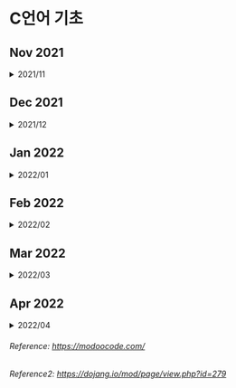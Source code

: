 # C언어 기초

## Nov 2021

<details>
<summary>2021/11</summary>
<div markdown="1">

<details>
<summary>11/01</summary>
<div markdown="1">

### 21-11-01 
1. C언어의 정의
2. 기수법 / 2진수 ↔ 10진수 ↔ 16진수 변환 / bit, byte, word, double word (메모리 단위)
3. 변수 - 정수형, 실수형 / 메모리 주소 / 변수 이름 주의사항
4. 연산자 - 산술, 대입, 비트, 쉬프트 / 연산 우선 순위 / 2의 보수 / 정수 오버플로우
5. scanf
6. if / if ~ else
7. for / while / do ~ while

</div>
</details>

<details>
<summary>11/02</summary>
<div markdown="1">

### 21-11-02
1. switch, case
2. 형 변화(캐스팅), 부동 소수점, 정규화
3. 배열(Array), 소수(Prime Number), 상수(Constant)</br>
  ※ 배열의 원소에 접근할 때 **우리가 참조하는 원소의 위치가 배열의 크기 보다 작은지 확인**

  </br>3-1. 소수  
  1과 자신을 제외한 약수가 하나도 없는 수  
  >**※ 배열의 원소의 수를 변수 크기 지정 시 특정한 값이 들어있는 변수를 사용할 수 없다.**
  ``` c
  int total = 3;
  int arr[total];
  ```
  _위와 같이 사용시 에러 발생_

  </br>3-2. 상수  
  처음 정의 시 값이 바로 주어지고, 값의 변경이 불가능하다.  
  >**※ 배열의 크기를 상수로 지정할수 없다.**
  
  </br>3-3. 변수 및 배열을 초기화 하지 않고 사용 시 에러 발생  
  >예외)
  ```c
  int arr[3] = {1};
  →/* compiler */→
  int arr[3] = {1, 0, 0};
  ```
  >**※ 특별히 초기화 하지 않은 원소들에는 0이 자동으로 들어가게 된다.**

</div>
</details>

<details>
<summary>11/03</summary>
<div markdown="1">

### 21-11-03
1. 배열 연습문제(/src/modoocode)  
1-1. 입력받은 학생들의 성적은 내림차순으로 정렬  
<br>1-2. 입력받은 학생들의 성적을 막대 그래프로 표현 (해결 x)

</div>
</details>

<details>
<summary>11/04</summary>
<div markdown="1">

### 21-11-04
1. 다차원 배열
  - 2차원 배열
  - 3차원 이상의 고차원 배열

  </br>1-1. 2차원 배열
    ```c
    int arr[3][2];
    ```
    > 위 배열을 그림으로 보면 아래와 같다

|`arr[0]`|`arr[1]`|`arr[2]`|
|:---:|:---:|:---:|
|↓|↓|↓|
|`arr[0][0]`|`arr[1][0]`|`arr[2][0]`|
|`arr[0][1]`|`arr[1][1]`|`arr[2][1]`|

→ ```arr[m][n];``` 과 같이 배열을 선언한다면(m, n은 임의의 정수값), m × n 개의 변수를 가지는 배열을 선언한 것이다. 

- 2차원 배열이나 1차원 배열 모두 메모리 상에서 연속적으로 존재 (메모리는 항상 1차원)

|메모리|
|---|
|`arr[0][0]`|
|`arr[0][1]`|
|`arr[0][2]`|
|`arr[1][0]`|
|`arr[1][1]`|
|`arr[1][2]`|
|`arr[2][0]`|
|`arr[2][1]`|
|`arr[2][2]`|

- 하지만 2차원 배열을 생각할 때 해당 원소들이 아래 표처럼 2차원 공간상에 배치 되어 있다고 생각할 수 있다.

|`arr[0][0]` 1|`arr[0][1]` 2|`arr[0][2]` 3|
|---|---|---|
|`arr[1][0]` 4|`arr[1][1]` 5|`arr[1][2]` 6|
|`arr[0][1]` 7|`arr[1][1]` 8|`arr[2][2]` 9|

※ **일차원 배열은 한 개의 인덱스로 원소에 접근하는 것**이고, **이차원 배열은 두 개의 인덱스로 원소에 접근하는 것**이다.

</div>
</details>

<details>
<summary>11/05</summary>
<div markdown="1">

### 21-11-05
1. 2차원 배열 실습(/src/modoocode)
2. 배열 정의  
`int arr[2][3] = {1,2,3,4,5,6};`  
`int arr[2][3] = {{1,2,3},{4,5,6}};`  
`int arr[] = {1,2,3,4};` = 
`int arr[4] = {1,2,3,4};`
> 위와 같이 정의 가능하다.

`int arr[];`
>하지만 위와 같이 정의 하는것은 불가능하다. 위처럼 배열을 정의한다면 컴파일러는 우리가 어떠한 크기의 배열을 정의하고 싶은지 모르기 때문에 오류가 발생한다.

  2-1. 2차원 배열의 정의  
  `int arr[][3] = {4,5,6}, [7,8,9}};`
  >비어있는 대괄호 안은 '2'가 들어간다.

  `int arr[][2] = {1,2},{3,4},{5,6},{7}};`
  >배열 정의 시 `arr[][2]`라고 했기 때문에 무조건 원소가 2인 1차원 배열들이 생기게 된다. 즉 7이 속한 1차원 배열에는 원소가 한 개인 것이 아니라 마치 `arr[3] = {1}`고 해도 상관 없는 것 처럼 8번째 원소가 들어갈 자리를 비워 놓게 되어 틀린 문장이 아니다.

  `int arr[2][] = {{4,5,6},{7,8,9}}`
  >**다차원 배열의 경우 맨 앞의 크기를 제외한 나머지 크기들을 정확히 지정해줘야 오류가 발생하지 않는다.**

3. 3차원, 그 이후 차원의 배열들

- 3차원 배열(그 이후)의 정의는 2차원 배열과 거의 동일

>일차원 배열은 한 개의 값(x)으로 원소에 접근하는 것이고, 이차원 배열은 두 개의 값(x,y)으로 원소에 접근하는 것이다!  
->  
3차원 배열은 세 개의 값(x,y,z)로 원소에 접근한다.

</div>
</details>

<details>
<summary>11/06</summary>
<div markdown="1">

### 21-11-06
~~1. 포인터~~  
- 1차원 배열 기초 연습 문제(/src/CodeUp)

</div>
</details>

<details>
<summary>11/07</summary>
<div markdown="1">

### 21-11-07
- 일주일치 복습 및 내용 정리/이해

</div>
</details>

<details>
<summary>11/08</summary>
<div markdown="1">

### 21-11-08
- 2차원 배열 기초 연습 문제
(/src/CodeUp)

</div>
</details>

<details>
<summary>11/09</summary>
<div markdown="1">

### 21-11-09
- 포인터
  >포인터 : 메모리 상에 위치한 특정한 데이터의 (시작) **주소값**을 보관하는 변수

  - (포인터에 주소값이 저장되는 데이터의 형) *(포인터의 이름);

  `int *p;`

  - (포인터에 주소값이 저장되는 데이터의 형)* (포인터의 이름);

  `int* p;`

  -> 포인터 p는 int형 데이터의 주소값을 저장하는 변수

- & 연산자
  - 변수 a의 주소값을 알고 싶다면 `&a` 로 쓰면 된다.
  
  >& 연산자를 사용하여 특정한 데이터의 메모리 상의 주소값을 알 수 있다.

</div>
</details>

<details>
<summary>11/10</summary>
<div markdown="1">

### 21-11-10
- **포인터는 특정한 데이터의 주소값을 보관한다. 이 때 포인터는 주소값을 보관하는 데이터의 형에 *를 붙임으로써 정의되고, &연산자로 특정한 데이터의 메모리 상의 주소값을 알아올 수 있다.**
</br></br>
- \* 연산자
  - 주소값에서 해당 주소값에 대응되는 데이터를 가져오는 연산자
</br> -> '_나에게 저장된 주소값에 해당하는 데이터로 생각하세요'_

int 변수 a / 포인터 p
</br>-> 포인터 p에 변수 a의 주소값이 저장되어 있다면, **포인터 p는 변수 a를 가리킨다.** (_포인터 또한 엄연한 변수_이기 때문에 특정한 메모리 공간을 차지한다.)

- 포인터도 타입이 있다.
- 포인터도 변수이기 때문에 포인터에 들어간 주소값이 바뀔 수 있다.

</div>
</details>

<details>
<summary>11/11</summary>
<div markdown="1">

### 21-11-11
- 포인터는 특정한 데이터의 메모리 상의 (시작) 주소값을 보관하는 변수

- 상수 포인터
  - 상수: 어떠한 데이터를 상수로 만들기 위해 `const` 키워드를 붙이면 된다. </br> -> '이 데이터의 내용은 절대로 바뀔수 없다!'
  </br>→→ '절대로 바뀌지 않을 것 같은 값에는 무조건 `const` 키워드를 붙여주는 습관'을 가져야한다.  
</br>
- `const int *`의 의미는 `const int`형 변수를 가리키는게 아니라 `int`형 변수를 가리키는데, **그 값을 절대로 바꾸지 말라**라는 의미 이다.

</div>
</details>

<details>
<summary>11/12</summary>
<div markdown="1">

### 21-11-12
~~포인터 덧셈~~  
11-09 ~ 11-11 까지의 포인터 복습

</div>
</details>

<details>
<summary>11/13</summary>
<div markdown="1">

### 21-11-13
- 11-11 참조(상수 포인터 부분)

```c
/* 상수 포인터? */
#include <stdio.h>
int main() {
  int a;
  int b;
  const int* pa = &a;

  *pa = 3;  // 올바르지 않은 문장
  pa = &b;  // 올바른 문장
  return 0;
}
```

```c
const int* pa = &a;
// int* pa와 같이 정의해도 int *pa와 같음
```

- `const int*`는 `const int`형 변수를 가리키는 것이 아니라 `int`형 변수를 가리키는데, **그 값을 절대로 바꾸지 말라**는 의미이다.  
즉, `pa`는 어떠한 `int`형 변수를 가리키고 있는데 `const`가 붙었으므로 `pa`가 가리키는 변수의 값은 절대로 바뀌면 안된다.

→ `a` 자체는 변수이므로 값이 자유롭게 변경 될 수 있다.  
`pa`를 통해서 `a`를 간접적으로 가리킬 때에는 컴퓨터가 **'아, 내가 `const`인 변수를 가리키고 있구나'** 라고 생각하기 때문에(`const int*` 로 포인터를 정의했기때문) 값을 바꿀 수 없다.

</div>
</details>

<details>
<summary>11/14</summary>
<div markdown="1">

### 21-11-14
- [11-11](#21-11-11) / [11-13](#21-11-13) 참조

```c
/* 상수 포인터? */
#include <stdio.h>
int main() {
  int a;
  int b;
  int* const pa = &a;

  *pa = 3;  // 올바른 문장
  pa = &b;  // 올바르지 않은 문장

  return 0;
}
```

- 위 코드에서는 `const`키워드가 `int*`앞에 있는것이 아니라 `int*`와 `pa`사이에 놓이고 있다.

- 포인터에는 가리키는 데이터의 주소값, 즉 `a`의 주소값이 `pa`에 저장 된다. 따라서, 이 `pa`가 `const`라는 의미는 `pa`의 값이 절대로 바뀔 수 없다는 것인데, `pa`는 포인터가 가리키는 변수의 주소값이 들어 있으므로 `pa`가 처음에 가리키는것(`a`)말고 다른것은 절대로 건드릴 수 없다는 것이다.

```c
*pa = 3; //올바른 문장
```

- pa가 가리키는 값을 바꾸면 안된다는 말은 안했기 때문에 위 문장은 가능하다.

</div>
</details>

<details>
<summary>11/15</summary>
<div markdown="1">

### 21-11-15
- 포인터 덧셈, 뺄셈

```c
#include <stdio.h>
int main() {
  int a;
  int* pa = &a;

  printf("pa의 값: %p \n", pa);

  printf("(pa + 1)의 값 : %p \n", pa + 1); // 포인터의 덧셈

  printf("(pa - 1)의 값 : %p \n", pa - 1); // 포인터의 뺄셈

  return 0;
}
```

- int가 4바이트이기 때문에 pa + 1는 주소값에 4가 더해져서 출력된다.

- int가 아닌 char, double을 사용하더라도 그에 맞게 1바이트, 8바이트 더해지게 된다.

- 위 코드에서 뺄셈의 경우에도 4가 빠지게 된다.

※ C에서는 두 포인터끼리의 덧셈을 허용하지 않는다.  
-> 두 변수의 메모리 주소를 더해서 나오는 값은 이전에 포인터들이 가리키던 두 변수와 관계없는 메모리 속의 임의 지점이다.

- 배열과 포인터

  - 배열은 **변수가 여러개 모인 것으로 생각할 수 있다.**

  - 배열들의 각 원소는 메모리 상에 연속되게 놓인다.

  ```c
  int arr[10] = {1, 2, 3, 4, 5, 6, 7, 8, 9, 10};
  ```

  이라고 정의한다면 ![array.webp](./src/img/array.webp) 위 사진에서 볼 수 있듯, 메모리 상에 연속된 형태로 나타나게 된다. 한개의 원소는 int형 변수이기 때문에 4바이트를 차지하게 된다.

</div>
</details>

<details>
<summary>11/16</summary>
<div markdown="1">

### 21-11-16

~~배열과 포인터 2 (예정)~~
- 휴식일

</div>
</details>

<details>
<summary>11/17</summary>
<div markdown="1">

### 21-11-17
- 배열과 포인터2
  - 포인터로도 배열의 원소에 쉽게 접근할 수 있다.  
  -> 배열의 시작 부분을 가리키는 포인터를 정의한 뒤에 포인터에 1을 더하면 그 다음 원소를 가르킨다.

  - 포인터는 자신이 가리키는 데이터의 '형'의 크기를 곱한 만큼 덧셈을 수행하기 때문  

  ※ 되돌아보기: **배열의 각 원소는 하나의 변수로 생각할 수 있다.**

```c
#include <stdio.h>
int main() {
  int arr[10] = {1, 2, 3, 4, 5, 6, 7, 8, 9, 10};
  int* parr;

  parr = &arr[0];

  printf("arr[3] = %d , *(parr + 3) = %d \n", arr[3], *(parr + 3));
  return 0;
}
```
>*를 이용하여 원소들과 똑같은 역할 수행이 가능하다.

- 배열에서 배열의 이름은 배열의 첫 번째 원소의 주소값을 나타낸다.
이때, 배열의 이름이 배열의 첫 번째 원소를 가리키는 포인터는 ***아니다!***


</div>
</details>

<details>
<summary>11/18</summary>
<div markdown="1">

### 21-11-18
배열 = 배열 / 포인터 = 포인터  
-> 배열의 이름과 첫 번째 원소의 주소값은 엄밀히 다른 것이다.  

(`sizeof`사용 시 배열은 배열의 실제 크기가 나오는 반면, 포인터는 배열 자체 크기가 아닌 포인터의 크기를 알려줌)

- 배열의 이름이 `sizeof` 연산자나 주소값 연산자(`&`)와 사용될 때(예를 들어 `&arr`)의 경우를 제외하고는, **배열의 이름을 사용 시 암묵적으로 첫 번째 원소를 가리키는 포인터로 타입 변환된다.**

- [] 연산자?
  - ex) arr[3] = *(arr + 3)로 바뀌어서 처리됨.
  - 3[arr] -> *(3 + arr)로 바꿔짐.
   따라서, arr[3]과 동일한 결과를 출력한다.

- 포인터의 정의

```c
int* p;
int *p;
/*두 가지 모두 가능하나, 아래 형식을 권장함.*/

int *p, *q, *r; // 올바른 문장
int* p, q, r; // 틀린 문장

// p만 int를 가리키는 포인터, q, r은 평볌한 int형 변수가 된다.
```

</div>
</details>

<details>
<summary>11/19</summary>
<div markdown="1">

### 21-11-19
> 이전 내용
- 배열은 배열이고, 포인터는 포인터이다. 다만;
  - `sizeof`와 주소값 연산자와 함꼐 사용할 때를 제외하면, 배열의 이름은 첫 번째 원소를 가리킨다.
   - `arr[i]`와 같은 문장은 사실 컴파일러에 의해 `*(arr + i)`로 변환된다.

---

- 1차원 배열 가리키기

```c
#include <stdio.h>

int main() {
  int arr[3] = {1, 2, 3};
  int *parr;

  parr = arr; // parr = &arr[0]; 과 동일

  printf("arr[1] : %d \n", arr[1]);
  printf("parr[1] : %d \n", parr[1]);
  return 0;
}
```
---
```c
#include <stdio.h>
int main() {
  int arr[10] = {100, 98, 97, 95, 89, 76, 92, 96, 100, 99};

  int* parr = arr;
  int sum = 0;

  while (parr - arr <= 9) {
    sum += (*parr);
    parr++;
  }

  printf("내 시험 점수 평균 : %d \n", sum / 10);
  return 0;
}
```

※ 포인터 연산에서 1 증가 시킨다면, `parr`에 저장된 주소값에 1을 더하는것이 아니라 `1 *`(포인터가 가리키는 타입의 크기)가 더해진다.

- 여기서 `parr`을 따로 선언한 이유는 `arr`를 증가 시켜서 `*(arr)`로 접근 할 수 없기 때문이다. (아래 코드 참고)

```c
#include <stdio.h>
int main() {
  int arr[10] = {100, 98, 97, 95, 89, 76, 92, 96, 100, 99};

  arr++;  // 오류
  return 0;
}
```

- 배열의 이름이 첫 번째 원소를 가리키는 포인터로 타입 변경 된다고 했을 때, 단순히 배열의 첫 번째 원소를 가리키는 주소값 그 자체가 될 뿐이다.


- 따라서, `arr++`문장은 C컴파일러 입장에서 `(0x7fff1234)++;`를 수행한 것인데, 이는 말이 되지 않는 문장이다.

</div>
</details>

<details>
<summary>11/20</summary>
<div markdown="1">

### 21-11-20
- 포인터의 포인터
  - `int **p;` -> `int`를 가리키는 포인터를 가리키는 포인터

```c
// 예제
#include <stdio.h>
int main() {
  int a;
  int *pa;
  int **ppa;

  pa = &a;
  ppa = &pa;

  a = 3;

  printf("a: %d // *pa : %d // **ppa : %d \n", a, *pa, **ppa);
  //*pa = a, **ppa = *(*ppa) = *pa = a
  printf("&a: %p // pa : %p // *ppa : %p \n", &a, pa, *ppa);
  //pa = &a, *ppa = pa = &a
  printf("&pa: %p // ppa : %p \n", &pa, ppa);
  //ppa = &pa
}

// 같은 행에 있는 값들이 모두 같음
```

> 위 관계를 그림으로 나타내면 아래와 같다.

![PP.webp](./src/img/PP.webp)

- 배열 이름의 주소값
  > **이전 내용**  
   배열 이름에 `sizeof`연산자와 주소값 연산자를 사용할 때 빼고는 전부 다 포인터로 암묵적 변환이 이루어진다.

```c
#include <stdio.h>

int main() {
  int arr[3] = {1, 2, 3};
  int (*parr)[3] = &arr;

  printf("arr[1] : %d \n", arr[1]);
  printf("parr[1] : %d \n", (*parr)[1]);
}
``` 

- `&arr`의 의미?  
  -> `arr`는 `int *`로 암묵적 변환된다고 했으니까 `&arr`는 `int **`가 되는것이 ***아니다!***  
암묵적 변환은 주소값 연산자가 왔을 때는 이루어지지 않는다.

-> `arr`는 **크기가 3인 배열**이기 때문에 `&arr`를 보관할 포인터는 **크기가 3인 배열을 가리키는 포인터**가 되어야 한다.

> ※ `parr`를 정의할 때 `*parr`를 꼭 `()`로 감싸야 한다. 괄호를 뺀다면 `int *parr[3]`과 같이 되어, 컴파일러가 `int *` 원소 3개를 가지는 배열을 정의한 것으로 오해하게 된다.

</div>
</details>

<details>
<summary>11/21~26</summary>
<div markdown="1">

### 21-11-21 ~ 21-11-26
  - 휴식(안경 파손, 수리 중)

</div>
</details>

<details>
<summary>11/27</summary>
<div markdown="1">

### 21-11-27
- 배열 이름의 주소값
  - 배열 이름에 `sizeof`연산자를 사용할 때 빼고는 전부 포인터로 암묵적 변환이 이루어진다.  
  _※ 암묵적 변환은 주소값 연산자가 왔을 때에는 이루어 지지 않는다._
  


</div>
</details>

<details>
<summary>11/28</summary>
<div markdown="1">

### 21-11-28
- 2차원 배열의 [] 연산자


</div>
</details>

<details>
<summary>11/29</summary>
<div markdown="1">

### 21-11-29
- 포인터의 형(type)을 결정짓는 두 가지 요소
  
- 포인터 배열


</div>
</details>

<details>
<summary>11/30</summary>
<div markdown="1">

### 21-11-30
- 포인터 복습


</div>
</details>

</div>
</details>

## Dec 2021

<details>
<summary>2021/12</summary>
<div markdown="1">

<details>
<summary>12/01</summary>
<div markdown="1">
  
### 21-12-01
- 포인터 복습
  
  
</div>
</details>

<details>
<summary>12/02</summary>
<div markdown="1">
  
### 21-12-02
- function (1)
  
  
</div>
</details>

<details>
<summary>12/03</summary>
<div markdown="1">
  
### 21-12-03
- function (1)
  - `main` 함수
  
  
</div>
</details>

<details>
<summary>12/04</summary>
<div markdown="1">

### 21-12-04
- function (2)
  
  
</div>
</details>

<details>
<summary>12/05</summary>
<div markdown="1">

### 21-12-05
- function (2)
  - 함수의 원형
  
  
</div>
</details>

<details>
<summary>12/06</summary>
<div markdown="1">

### 21-12-06
- function (3)
  
  
</div>
</details>

<details>
<summary>12/07</summary>
<div markdown="1">

### 21-12-07
- function (3)
  - 함수 포인터
  
  
</div>
</details>

<details>
<summary>12/08</summary>
<div markdown="1">

### 21-12-08
- function 복습
  
  
</div>
</details>

<details>
<summary>12/09</summary>
<div markdown="1">

### 21-12-09
- function 복습
  
  
</div>
</details>

<details>
<summary>12/10</summary>
<div markdown="1">

### 21-12-10
- 배열 + 포인터 + function
  
  
</div>
</details>

<details>
<summary>12/11~12</summary>
<div markdown="1">

### 21-12-11~12
- day off
  
  
</div>
</details>

<details>
<summary>12/13~12/31</summary>
<div markdown="1">

### 21-12-13 ~ 21-12-31
 - 사지방 고장
  
  
</div>
</details>

</div>
</details>


## Jan 2022

<details>
<summary>2022/01</summary>
<div markdown="1">

<details>
<summary>01/01</summary>
<div markdown="1">

- 배열

</div>
</details>

<details>
<summary>01/02</summary>
<div markdown="1">

- 배열 및 포인터

</div>
</details>

<details>
<summary>01/03</summary>
<div markdown="1">

- 배열 및 포인터

</div>
</details>

<details>
<summary>01/04</summary>
<div markdown="1">

- 포인터

</div>
</details>

<details>
<summary>01/05</summary>
<div markdown="1">

- 포인터

</div>
</details>

<details>
<summary>01/06</summary>
<div markdown="1">

- 포인터

</div>
</details>

<details>
<summary>01/07</summary>
<div markdown="1">

- 포인터

</div>
</details>

<details>
<summary>01/08</summary>
<div markdown="1">

- 포인터

</div>
</details>

<details>
<summary>01/09</summary>
<div markdown="1">

- function

</div>
</details>

<details>
<summary>01/10 ~ 01/16</summary>
<div markdown="1">

- 사지방 고장

</div>
</details>

</div>
</details>

## Feb 2022

<details>
<summary>2022/02</summary>
<div markdown="1">

<details>
<summary>02/25</summary>
<div markdown="1">

### 돌고돌아 포인터
- 메모리 상에 위치한 특정한 데이터의 (시작) 주소값을 보관하는 변수

- &연산자 - 피연산자의 주소값을 불러옴

- *연산자  
ex)
```c
p = &a;// 포인터 p는 변수 a를 가리킨다.
*p = 3; ( a = 3; ) //동일한 의미
```

</div>
</details>

<details>
<summary>02/27</summary>
<div markdown="1">

### 이어서 포인터
- 포인터의 타입  
ex)
```c
int a;
int *p; // 포인터가 가리키는 데이터 타입(여기서는 int형)
p = &a; // 메모리에서 차지하는 모든 주소들의 위치가 들어있는 것이 아니라 '시작주소'만 들어있다
*p = 4;
```
- 포인터는 **변수**다  
-> 포인터에 들어간 주소값이 바뀔 수 있다.


- 상수 포인터
> - 상수: `const`사용, 값 변경 절대 불가능  
> - 포인터에 const 사용 가능

</div>
</details>

<details>
<summary>02/28</summary>
<div markdown="1">

### 또 포인터
- `const int *pa = &a`
  > - `pa`가 가리키는 변수의 값은 절대로 바뀔 수 없다  
  > - `a` 자체는 값이 자유롭게 변경 될 수 있다

- `int *const pa = &a;`
  > - pa가 처음 가리키는 것(a의 주소값) 말고 다른 것은 절대 바꿀 수 없다.

- 포인터 덧셈
  - 포인터 + 정수(1,2...) = 포인터의 형(int, double..)만큼 주소값에 더해짐
  - _포인터끼리의 덧셈은 허용하지 않으나 뺄셈은 허용함_

- 포인터의 대입
  - 포인터의 형이 같다면 포인터를 대입할 수 있다.


- 배열과 포인터
  - 배열은 **변수가 여러개 모인 것으로 생각할 수 있다**
  - 배열들의 각 원소는 메모리 상에 연속되게 놓인다  
 > → 포인터로도 배열의 원소에 접근이 가능하다  
>배열의 시작 부분을 가리키는 포인터를 정의한 뒤에 포인터에 1을 더하면 그 다음 원소를 가리킨다. (데이터의 형에 따라 다름)

- **배열의 이름**은 **배열의 첫 번째 원소의 주소값**을 나타내고 있다
  > 배열의 이름이 배열의 첫 번째 원소를 가리키는 포인터는 _**아니다!**_

- 배열은 배열, 포인터는 포인터
  - sizeof 연산자를 통해 배열과 포인터의 크기를 알아냈을 때
    - 배열의 경우 그 배열의 **실제 크기**가 나온다.
    - 반면 포인터의 경우 단순히 포인터의 크기를 알려준다.

→ 배열의 이름과 첫 번째 원소의 주소값은 엄밀히 **다른 것**이다.
> C언어 상에서 배열의 이름이 sizeof 연산자나 주소값 연산자(&)와 사용될 경우를 제외하면, **배열의 이름을 사용시 암묵적으로 첫 번째 원소를 가리키는 포인터로 타입 변환되기 때문**

- [] 연산자
```c
/* [] 연산자 */
#include <stdio.h>
int main() {
  int arr[5] = {1, 2, 3, 4, 5};

  printf("a[3] : %d \n", arr[3]);
  printf("*(a+3) : %d \n", *(arr + 3));
  return 0;
}
```
- 
  - `arr`는 `+`연산자와 사용되기 때문에 첫 번째 원소를 가리키는 포인터로 변환됨
  - 위 코드에서 arr[3] = *(arr + 3)으로 변환되어 처리
  
    - 3[arr] = *(3 + a)도 가능

- 포인터 정의
  - `int* p;`
  - `int *p;`
  - 모두 사용 가능 하나 아래 형식을 더 많이 씀
    - `int *p, *q, *r;`과 같이 여러개의 변수를 선언
    - `int* p, q, r;` 이때, p만 int를 가리키는 포인터이고, q,r은 평범한 int형 변수

</div>
</details>

</div>
</details>


## Mar 2022

<details>
<summary>2022/03</summary>
<div markdown="1">

<details>
<summary>03/01</summary>
<div markdown="1">

### 마지막 포인터

- 복습
  -  `int arr[3];` 배열을 정의 `int *parr;` 포인터를 정의  
-> `parr = arr;` // parr = &arr[0];과 동일

- 1차원 배열 가리키기
  - 배열 arr를 선언하고, arr++를 하게 되면 오류가 생긴다. 그 이유는 배열의 이름이 첫 번째 원소를 가리키는 포인터로 타입 변경 된다고 했을 때, 이는 단순히 배열의 첫 번째 원소를 가리키는 주소값 그 자체가 될 뿐이기 때문이다.
  - 위 내용을 C컴파일러 입장에서 봤을 때, `(0x7fff1324)++;` 를 수행한것과 같다. 말이 되지 않는 문장이다.

- 포인터의 포인터
  - `int **p;` = int를 가리키는 포인터를 가리키는 포인터
 
- 배열 이름의 주소값
```c
int arr[3] = {1, 2, 3};
int (*parr)[3] = &arr;
```
- - arr는 크기가 3인 배열, &arr를 보관할 포인터는 **크기가 3인 배열을 가리키는 포인터**가 되어야한다.
  - parr을 정의할 때 *parr을 꼭 ()로 감싸야 하는데, 괄호를 빼면 `int *parr[3]` 로 되어 C컴파일러가 `int *` 원소 3개를 가지는 배열을 정의한 것으로 오해하게 된다.
  - parr은 _크기가 3인 배열을 가리키는 포인터_이기 때문에 배열을 직접 나타내기 위해서 *연산자를 통해 원래의 arr를 참조해야한다. (*parr)[1] = arr[1]
  - parr과 arr는 같은 값을 가진다.
    - arr와 parr 모두 배열의 첫 번째 원소의 주소값을 출력하나, 두 개의 타입은 다르다.  
    => arr자체가 어떤 메모리 공간에 존재하는 것이 아니기 때문이다.
  
</div>
</details>

<details>
<summary>03/02</summary>
<div markdown="1">

### 진짜 마지막 포인터..

- 2차원 배열의 []연산자
  - 1차원 배열이 여러 개 있다고 생각하면 된다.  
  => 컴퓨터 메모리 구조는 1차원이기 때문에 2차원 배열은 항상 선형으로 존재한다.
  - arr[0] = arr[0][0] / arr[1] = arr[1][0]  
  => 1차원 배열과 마찬가지로 sizeof나 주소값 연산자와 사용되지 않을 경우, **`arr[0]`은 `arr[0][0]`을 가리키는 포인터로 암묵적 타입 변환되고, `arr[1]`은 `arr[1][0]`을 가리키는 포인터로 타입 변환된다**
  > 1차원 배열 int arr[]에서 arr와 &arr[0]은 그 자체로 완전 다른 것이었던 것처럼, 2차원 배열 int arr[][]에서 arr[0]과 &arr[0][0] 또한 다르다. 다만 암묵적으로 타입 변환 시에 같은 것을 변환할 뿐이다.
  - sizeof 사용 시, 2차원 배열의 열의 개수를 계산할 수 있다.  
=> sizeof(arr[0])을 하면 0번째 행의 길이(총 열의 개수)가 나온다.  
=> 총 행의 개수는 전체 크기를 열의 크기로 나눈 것이다.
  - arr[0][0]의 형이 int이므로 arr[0]은 int *형이 되고, arr[1]또한 int *형이 된다.
  > 그러나 int*를 가리키는 포인터는 int**이나, **arr는 int **형이 되지 않는다.**  
  > int **형은 배열의 원소에 자유롭게 접근할 수 없다.

</div>
</details>

<details>
<summary>03/03</summary>
<div markdown="1">

### 끝나지 않는 포인터

- 포인터의 형(type)을 결정짓는 두 가지 요소
  - int arr[10] 이라는 배열에서 x번째 원소의 주소값을 알아내는 방법
    - 배열의 시작주소를 그냥 arr라 한다면 arr[x]의 주소값은 `arr + 4x` 로 나타낼 수 있다.
  - int arr[a][b] 라는 2차원 배열의 경우, arr[x][y]의 주소값 구하는 방법
    - 앞서 int arr[a][b]는 int arr[b] 짜리 배열이 메모리에 a개 존재하는 것이라고 설명했다. 따라서 arr[x][0]의 주소값은 x번째 int arr[b]짜리 배열이 된다.
    - arr[x][0]의 주소값은 `arr + 4bx` 가 된다.  arr[b] 배열의 크기는 4b이니까 x번째 배열의 시작주소는 4bx이기 때문
    - 따라서 arr[x][y]의 시작 주소값은 `arr + 4bx + 4y` 가 된다.
    - 여기서 중요한 점은 arr[x][y]의 주소값을 정확히 계산하기 위해서는 x, y 뿐만 아니라 b가 뭔지 알아야 한다.
    - 따라서 2차원 배열을 가리키는 포인터를 통해서 원소들을 정확히 접근하기 위해서는;
    1. 가리키는 원소의 크기 (여기서는 4)
    2. b의 값
    - 위 두 정보가 포인터의 타입에 명시되어 있어야 컴파일러가 원소에 올바르게 접근할 수 있다.


</div>
</details>

<details>
<summary>03/04</summary>
<div markdown="1">

### 진짜 진짜 마지막 포인터

- `int (*parr)[3]; // 배열의 형 (*포인터 이름)[2차원 배열의 열 개수]`
  - **parr은 크기가 3인 배열을 가리키는 포인터를 의미**
  - 1차원 배열에서 배열의 이름이 첫 번째 원소를 가리키는 포인터로 타입 변환이 된 것처럼, 2차원 배열에서 배열의 이름이 첫번째 **행**을 가리키는 포인터로 타입 변환이 되어야 한다. 이때, 첫 번째 행은 크기가 3인 1차원 배열이다.

- 포인터 배열
  - 배열 포인터는 배열을 가리키는 포인터
  - 포인터 배열은 포인터들을 모아놓은 배열
  > 용어는 언제나 뒷부분이 진짜라고 생각하면 된다. 즉, **포인터 배열은 배열이고, 배열 포인터는 포인터이다.**
  - 배열의 형을 `int*` 로도 할 수 있다. 즉, `int*` 배열에서 각각의 원소를 포인터로 취급할 수 있다.
```c
arr[0] = &a;
arr[1] = &b;
arr[2] = &c;
```
- - 위 문장에서 각각의 원소는 int형 변수 a, b, c를 가리키게 된다.
  - arr[0]에는 변수 a의 주소가, arr[1]에는 변수 b의 주소, arr[2]에는 변수 c의 주소가 각각 들어간다.

</div>
</details>

<details>
<summary>03/05</summary>
<div markdown="1">

### 함수 Function

- 함수의 시작
  - 함수의 정의(definition)
    - `int print() {}`
    1. 위 함수는 int형의 정보를 반환한다. (return)
    2. 함수의 이름뒤에 () 꼭 붙여야 한다.
    3. 함수의 이름 역시 변수의 이름 조건과 동일하다.
  - `{}`부분은 함수의 **몸체(body)**라고 부른다.
  - 함수를 불러내는 방법 (보통 **호출한다(call)**라고 표현함)
    
  - 함수의 종료는 두 가지 형태로 있을 수 있다.
    1. 반환이 되어 종료를 하게 된다.
    2. 함수의 끝 부분까지 실행하여 종료되는 것이다.
  - 한가지 중요한 사실은 return을 실행면 함수는 무조건 종료되어 함수를 호출하였던 부분으로 돌아간다는 점이다.

- 메인(main) 함수
  - 메인 함수가 리턴하는 데이터는 운영체제가 받아들인다.
  - 정상 종료 시 0 리턴, 비정상 종료 시 1 리턴

- 함수의 인자
  - 각 함수는 별개의 함수이기 때문에 각각의 함수에서 쓰이는 변수들을 사용할 수 없다.
  - **인자(argument, 혹은 매개변수(parameter))**
  - s함수를 호출할 때, s함수 안에서 정의된 avg라는 변수에 `매개변수(parameter)`의 값을 전달하겠다. -> `s(parameter);`
  - 호출자(caller), 함수를 호출하는 문장
    1. 각 함수 내부에서 선언된 변수들은 이름은 같지만 **서로 다른 변수** 이고, 메모리 상의 **다른 위치**를 점유하고 있다.
    2. **값**이 전달 된다.
    3. main, b 함수가 있을 때, b에서 변수의 값을 아무리 바꿔도 main함수의 변수에는 전혀 영향을 주지 않는다. 왜냐하면 b함수의 변수는 단지 **main 함수의 변수와 같은 값을 가진 채로 초기화된 메모리 상의 또다른 변수**이기 때문이다.

- 다른 함수에서 정의된 변수의 값을 수정하는 함수는 포인터를 이용하면 된다.

</div>
</details>

<details>
<summary>03/06</summary>
<div markdown="1">

### Function(1) 문제 풀기
[function(1) prob.1.c](https://github.com/kou466/study/blob/main/src/modoocode/MagicBox.c)  
[function(1) Prob.2.c](https://github.com/kou466/study/blob/main/src/modoocode/function(1)%20Prob.2.c)  
[function(1) Prob.3.c](https://github.com/kou466/study/blob/main/src/modoocode/function(1)%20Prob.3.c)  
[function(1) Prob.4.c](https://github.com/kou466/study/blob/main/src/modoocode/function(1)%20Prob.4.c)  

</div>
</details>

<details>
<summary>03/07</summary>
<div markdown="1">

### 함수 Function 2

- 포인터 복습
  - 특정한 변수의 메모리 상의 주소값을 저장하는 변수
  - int형 변수의 주소값을 저장하면 int*
  - char형 변수는 char*
  - 단항 연산자 *를 이용하여 자신이 가리키는 변수를 지칭할 수 있다.
  - & 연산자를 이용하여 특정한 변수의 조건을 알아낼 수 있다.


- 포인터로 받는 인자
```c
/* 드디어 써먹는 포인터 */
#include <stdio.h>
int change_val(int *pi) { // pi는 i의 주소값을 가짐
  printf("----- chage_val 함수 안에서 -----\n");
  printf("pi 의 값 : %p \n", pi);
  printf("pi 가 가리키는 것의 값 : %d \n", *pi);
  // * 연산자 : '내가 가지는 주소값에 해당하는 변수를 의미해라' -> *pi는 pi가 가리키는 i를 의미함

  *pi = 3; // pi가 가리키고 있는 변수(i)의 값을 3으로 변경

  printf("----- change_val 함수 끝~~ -----\n");
  return 0;
}
int main() {
  int i = 0;

  printf("i 변수의 주소값 : %p \n", &i);
  printf("호출 이전 i 의 값 : %d \n", i);
  change_val(&i); // i라는 변수의 '주소값'을 인자로 전달
  printf("호출 이후 i 의 값 : %d \n", i);

  return 0;
}
```
> **어떠한 함수가 특정한 타입의 변수/배열의 값을 바꾸려면 함수의 인자는 반드시 그 타입을 가리키는 포인터를 이용해야 한다**

- 함수의 원형(prototype)
  - 소스 코드의 제일 윗 부분에 함수의 원형을 추가
  > 대부분 함수를 main함수의 뒤에 정의하고 원형을 앞에 추가하는 것을 선호함


- 배열을 인자로 받기
```c
// 배열을 인자로 받아 그 배열의 각 원소의 값을 1씩 증가시키는 함수

#include <stdio.h>

int add_number(int *parr); // 1차원 배열을 가리키는 포인터는 int* 형 -> *parr은 arr를 가리킴
int main() {
  int arr[3];
  int i;

  /* 사용자로 부터 3 개의 원소를 입력 받는다. */
  for (i = 0; i < 3; i++) {
    scanf("%d", &arr[i]);
  }

  add_number(arr); // arr는 배열의 시작 주소 값을 가지고 있다. arr = &arr[0]

  printf("배열의 각 원소 : %d, %d, %d", arr[0], arr[1], arr[2]);

  return 0;
}
int add_number(int *parr) {
  int i;
  for (i = 0; i < 3; i++) {
    parr[i]++; 
  }
  return 0;
}
```
- Function(2) 문제 풀기

</div>
</details>

<details>
<summary>03/08</summary>
<div markdown="1">

### 함수 Function 3

- 복습
  - 어떠한 함수가 특정한 타입의 변수/배열의 값을 바꾸려면 함수의 인자는 반드시 특정한 타입을 가리키는 포인터 형을 이용해야 한다.


- 더블 포인터 인자
  - int* 타입을 가리키는 포인터의 타입은 int** 이다.
```c
/* 눈 돌아가는 예제. 포인터가 가리키는 변수를 서로 바꾼다.  */
#include <stdio.h>

int pswap(int **pa, int **pb);
int main() {
  int a, b;
  int *pa, *pb;

  pa = &a;
  pb = &b;

  printf("pa 가 가리키는 변수의 주소값 : %p \n", pa);
  printf("pa 의 주소값 : %p \n \n", &pa);
  printf("pb 가 가리키는 변수의 주소값 : %p \n", pb);
  printf("pb 의 주소값 : %p \n", &pb);

  printf(" ------------- 호출 -------------- \n");
  pswap(&pa, &pb);
  printf(" ------------- 호출끝 -------------- \n");

  printf("pa 가 가리키는 변수의 주소값 : %p \n", pa);
  printf("pa 의 주소값 : %p \n \n", &pa);
  printf("pb 가 가리키는 변수의 주소값 : %p \n", pb);
  printf("pb 의 주소값 : %p \n", &pb);
  return 0;
}
int pswap(int **ppa, int **ppb) {
  int *temp = *ppa;

  printf("ppa 가 가리키는 변수의 주소값 : %p \n", ppa);
  printf("ppb 가 가리키는 변수의 주소값 : %p \n", ppb);

  *ppa = *ppb;
  *ppb = temp;

  return 0;
}
```
- 위 코드 이해하기

  ---
- 더블 포인터 복습하기
  - **더블 포인터는 싱글 포인터의 주소 값을 저장하기 위한 포인터이다.**
```c
#include <stdio.h>

int main()
{
    int *numPtr1;     // 단일 포인터 선언
    int **numPtr2;    // 이중 포인터 선언
    int num1 = 10;

    numPtr1 = &num1;    // num1의 메모리 주소 저장 

    numPtr2 = &numPtr1; // numPtr1의 메모리 주소 저장

    printf("%d\n", **numPtr2);    // 20: 포인터를 두 번 역참조하여 num1의 메모리 주소에 접근

    return 0;
}
```
- 포인터도 실제로는 변수이기 때문에 메모리 주소를 구할 수 있다.

  하지만 포인터의 메모리 주소는 일반 포인터에 저장할 수 없고, `int **numPtr2;` 처럼 이중 포인터에 저장 해야 한다.
- 여기서 이중 포인터 numPtr2를 끝까지 따라가서 실제 값을 가져오려면 *변수 앞에 역참조 연산자를 두 번 사용하면 된다.*

  즉, 역참조를 두 번 하므로 numPtr2 ← numPtr1 ← num1 과 같은 모양이 되고 num1 의 값을 가져올 수 있다.

> 위 코드를 그림으로 보면 아래와 같다.

![doublePointer](./src/img/doublePointer.png)

</div>
</details>

<details>
<summary>03/09</summary>
<div markdown="1">

### 함수 Function 3 및 어제자 복습

- 2차원 배열을 인자로 받는 함수
```c
/* 2 차원 배열의 각 원소를 1 씩 증가시키는 함수 */
#include <stdio.h>
/* 열의 개수가 2 개인 이차원 배열과, 총 행의 수를 인자로 받는다. */
int add1_element(int (*arr)[2], int row);
// 열의 개수가 2개인 2차원 배열을 가리키는 포인터, 함수의 행의 수를 받는 인자

int main() {
  int arr[3][2];
  int i, j;

  for (i = 0; i < 3; i++) {
    for (j = 0; j < 2; j++) {
      scanf("%d", &arr[i][j]);
    }
  }

  add1_element(arr, 3);

  for (i = 0; i < 3; i++) {
    for (j = 0; j < 2; j++) {
      printf("arr[%d][%d] : %d \n", i, j, arr[i][j]);
    }
  }
  return 0;
}
int add1_element(int (*arr)[2], int row) {
  int i, j;
  for (i = 0; i < row; i++) {
    for (j = 0; j < 2; j++) {
      arr[i][j]++;
    }
  }

  return 0;
}
```
- 인자를 받는 것이 어렵게 느껴지기에, **함수의 인자의 경우에만** 아래 형태로 표현이 가능하다.
```c
int add1_element(int (*arr)[2], int row);
/*================동일=================*/
int add1_element(int arr[][2], int row);
```
> 만약 `int parr[][3] = arr;`의 문장을 이용했다면 컴퓨터는 parr을 '열의 개수가 3개이고 행의 개수는 정해지지 않은 배열'이라고 생각하여 오류를 내게된다.

- 다차원 배열의 인자도 정의 가능하다.
```c
int multi(int (*arr)[3][2][5]) {
  arr[1][1][1][1] = 1;
  return 0;
}
/*=============혹은=============*/
int multi(int arr[][3][2][5]) {
  arr[1][1][1][1] = 1;
  return 0;
}
```

- 상수인 인자
  - 상수로 인자를 받아들이는 경우 대부분은 함수를 호출해도 그 인자의 값이 바뀌지 않는 경우에 자주 사용한다.
  - ex) `int read_val(const int val);`
 
- 함수 포인터
  - 메모리 상에 올라간 함수의 시작 주소를 가리키는 역할을 하게 된다.
  - 함수 포인터가 함수를 가리키기 위해서는 그 함수의 시작 주소값을 알아야 하는데, 배열과 마찬가지로 **함수의 이름이 바로 함수의 시작 주소값**이다.
```c
/* 함수 포인터 */
#include <stdio.h>

int max(int a, int b);
int main() {
  int a, b;
  int (*pmax)(int, int); // 함수 포인터 pmax의 정의
  pmax = max; // max함수와 pmax의 정의가 일치하므로, max함수의 시작 주소값을 pmax에 대입할 수 있다.

  scanf("%d %d", &a, &b);
  printf("max(a,b) : %d \n", max(a, b));
  printf("pmax(a,b) : %d \n", pmax(a, b));
  // pmax는 max함수를 가리키므로 pmax를 통해 max함수가 할 수 있었던 모든 작업들을 할 수 있다.
  
  return 0;
}
int max(int a, int b) {
  if (a > b)
    return a;
  else
    return b;

  return 0;
}
```
- - 함수 포인터의 정의
    - 함수 포인터의 일반적인 정의
  >(함수의 리턴형) (*포인터 이름) (첫번째 인자 타입, 두번째 인자 타입, ...)  
  >만일 인자가 없다면 괄호 안을 비워두면 된다. 즉, int (*a)() 와 같이 하면 된다.

  - max함수와 donothing함수가 함수 포인터 pfunc와 정의가 일치하면 pfunc는 *두 개의 함수를 가리킬 수 있다.*
  - 인자의 형이 무엇인지 알기 힘든 경우가 있다.
    - ex) `int increase(int (*arr)[3], int row);`
    - 특정한 타입의 인자를 판별하는 일은 단순히 변수의 이름만을 빼버리면 된다.
    - 첫 번째 인자의 형은 `int (*)[3]`
    - 두 번째 인자의 형은 `int`
    - 즉 increase 함수를 가리키는 함수 포인터의 원형은 아래와 같다.
    - `int (*pfunc)(int (*)[3], int);`

</div>
</details>

<details>
<summary>03/10-11</summary>
<div markdown="1">

### 문제

- [function(3) prob.1.c](https://github.com/kou466/study/blob/main/src/modoocode/function(3)%20prob.1.c)  

</div>
</details>

<details>
<summary>03/13-14</summary>
<div markdown="1">
  
### 문자열 String

- 컴퓨터는 문자열을 문자들의 배열, 즉 char 배열에 저장한다.

- 널 - 종료 문자열 (Null-terminated string)
  - `char s[3];` 이렇게 문자열 s를 정의했을 때 불편함이 생긴다. 문자열을 이용할 때 마다 문자열의 길이를 알아야 하기 때문이다.
  - 위에 대한 대안으로 문자열의 끝에 **여기 까지가 문자열이다** 라고 알려주는 종료 문자를 넣은것이다.
  - 종료 문자는 아스키 값이 0이고, '\0'라고 나타낸다. 이때, 문자 '0'과 헷갈려서는 안된다.(문자 '0'은 아스키값이 48임)
  - 이 종료 문자를 가리켜서 널(Null)이라고 부른다.
 
  - Null문자가 들어갈 공간이 있어야 하기 때문에 3글자라도 배열은 4칸이 필요하다.

```c
// null_1부터 null_3까지 모두 동일하다.
char null_1 = '\0';
char null_2 = 0;
char null_3 = (char)NULL;

// sentence_4에서 Null값을 넣어줘야 하기때문에 문자의 개수보다 배열의 크기를 1 크게 해야한다.
char sentence_1[4] = {'P', 's', 'i', '\0'};
  char sentence_2[4] = {'P', 's', 'i', 0};
  char sentence_3[4] = {'P', 's', 'i', (char)NULL};
  char sentence_4[4] = {"Psi"};
  // sentence_4는 배열의 시작점을 가리키고 있으니 출력문에 바로 사용 가능하다.
  printf("sentence_4 : %s \n", sentence_4);
```
|`""`|`''`|
|---|---|
|큰 따옴표는 문자열 (한 개 이상의 문자)를 지정할 때 사용된다. </br> 예) "abd", "asdfasdf", "sentence", "a" 등|작은 따옴표는 한 개의 문자를 지정할 때 사용된다. </br> 예) 'a', 'b', '\0' (틀린 표현: 'abc', 'ab', 'cd' 등|

```c
/* 포인터 간단 복습 */
#include <stdio.h>
int main() {
  char word[30] = {"long sentence"};
  char *str = word;

  printf("%s \n", str);

  return 0;
}
```

- char*를 이용해서 char 배열을 가리킬 수 있기에, str이라는 char를 가리키는 포인터가 배열 word를 가리키고 있다.

- 문자열 바꾸기도 가능하다.
  - `char word[] = {"long sentence"};` 이 문장에서 '[]' 안 원소의 개수는 컴파일러가 알아서 원소의 수를 세어넣는다.
  - 이때 `word[0] = 'a';` 와 같은 식으로 문자열을 바꿀 수 있다.

</div>
</details>

<details>
<summary>03/18</summary>
<div markdown="1">  

### 문자열 String (1)

- 특정 문자열에 들어있는 문자의 개수를 세는 법
```c
#include <stdio.h>
int str_length(char *str);
int main() {
  char str[] = {"What is your name?"};

  printf("이 문자열의 길이 : %d \n", str_length(str));

  return 0;
}
int str_length(char *str) {
  int i = 0;
  while (str[i]) {
    i++;
  }

  return i;
}
```
> 일차원 배열을 가리키는 포인터는 `(그 배열의 형)*`

- - `str_length`라는 함수에서 while문의 조건 부분을 보면 str[i]가 0이 될때 까지 i의 값을 계속 증가 시킨다고 되어있다.
  - 문자열에서 0이 되는 순간은 NULL문자일때이다. 즉, 문자열의 끝 부분에 도달했을 때 0이 되는 것이기 때문에 i에는 맨 마지막의 NULL문자를 제외한 나머지 문자들의 총 개수가 된다.


- 문자열 입력받기
```c
/* 문자열 입력 */
#include <stdio.h>
int main() {
  char words[30]; // 최대 29글자 까지 저장할 수 있는 문자 배열 : 마지막에 NULL이 들어가기 때문에 30자가 아님

  printf("30 자 이내의 문자열을 입력해주세요! : ");
  scanf("%s", words);

  printf("문자열 : %s \n", words);

  return 0;
}
```
- - 배열(char words[30];)또한 scanf로 입력을 받는데 하나의 문자는 `%c`, 문자열일 경우 `%s`를 통해 받는다. 
  - scanf를 사용했을 경우 `&`를 이용해서 주소값을 전달하지 않고 배열의 이름 자체가 배열을 가리키는 포인터이기 때문에 &words가 아닌 그냥 words로 써야한다.

</div>
</details>

<details>
<summary>03/19</summary>
<div markdown="1">  

### 문자열 String (1)

- 문제 풀이

</div>
</details>

<details>
<summary>03/22</summary>
<div markdown="1">  

### 문자열 String (2)

- 버퍼(stdin)에 대한 이해
  - **버퍼(buffer)**
```c
/* 이상한 scanf */
#include <stdio.h>
int main() {
  int num;
  char c;

  printf("숫자를 입력하세요 : ");
  scanf("%d", &num);

  printf("문자를 입력하세요 : ");
  scanf("%c", &c);
  return 0;
}
```
- - 수 많은 버퍼 중에서도 키보드의 입력을 처리하는 버퍼는 입력 버퍼, 혹은 stdin(입력 스트림)이라 부르는 것이다.
  - 즉, 우리가 키보드로 치는 모든 정보는 일시적으로 `stdin`에 저장되었다가 나중에 입력이 종료되면 한번에 처리하게 된다.
  - 컴퓨터에서 우리가 입력을 종료했다는것을 알 수 있는 방법은 엔터(`\n`, 개행문자)를 이용하여 '입력을 종료했으니 버퍼에 있는 내용을 사용하라'는 의미로 받아들인다.
  - 그런데 컴퓨터는 `\n`까지 버퍼에 저장하는데, scanf함수에서 stdin으로부터 숫자를 얻어온다.

</div>
</details>

<details>
<summary>03/24</summary>
<div markdown="1">  

### 문자열 String (2)

- 버퍼 및 scanf에 대한 고질적인 문제


</div>
</details>

<details>
<summary>03/28</summary>
<div markdown="1">  
  
### 번외 - 디버깅 Debugging 1

- 디버깅(Debugging)?
  - 컴퓨터에 오류가 생기면 버그(bug)가 생겼다고들 한다. 왜 bug일까?
    - 1940년 그레이스 호퍼(Grace Hopper)라는 컴퓨터 과학자는 하버드 대학교 MK.Ⅱ 컴퓨터를 작동 시키던 도중 연산에 문제가 생겨 원인을 분석하다가 컴퓨터에 나방이 들어가 문제를 일으켰다는 것을 알게 되었다. 그녀는 이 나방을 꺼내고 곤충을 잡았다 라고 해서 디버그(Debug)했다고 기록했다.
  - 이 일로 인해 컴퓨터에 발생한 문제를 '버그', 이를 고치는 일을 '디버그'라고 부르게 되었다.

</div>
</details>

<details>
<summary>03/29</summary>
<div markdown="1">  

### 번외 - 디버깅 Debugging 2

- 디버깅은 C 프로그래밍을 배우면서 꼭 필요한 스킬이다. 적절한 디버깅을 통해 문제를 찾아낼 수 있기 때문이다.
```c
#include <stdio.h>
int main() {
  char a, b, c;
  a = 100;
  b = 300;
  c = a + b;

  printf("%d + %d = %d \n", a, b, c);
  return 0;
}
```
- 위 코드의 실행 결과는 `100 + 44 = -112`로 출력된다. 이상하지 않은가? 이때 사용하는 것이 바로 디버깅이다.
    - VS기준으로 F10을 누르면 코드를 분석하는 디버깅 모드로 들어간다. 여기서 필요한 부분은 코드부분의 **노란 화살표**와 아래에 있는 **조사식** 부분이다.
    - 앞서 말했듯, 디버깅을 하는 이유는 버그를 찾아내기 위함이다. 그런데 버그를 찾지 못하는 것은 컴퓨터의 연산속도가 매우 빠르기 때문인데, 디버깅을 할 때에는 사용자로 하여금 각 문장이 실행되는 과정을 천천히 살펴볼 수 있기에 어느 부분에서 문제가 발생한 것인지를 알 수 있다.

</div>
</details>

<details>
<summary>03/30</summary>
<div markdown="1">  

### 번외 - 디버깅 Debugging 3
![array.webp](./src/img/cursor.webp)
> 위 그림을 참고하여 아래 내용을 읽을것

- 어제 내용에서 디버깅에 필요한 부분은 **노란 화살표와 조사식** 이라고 했다.
  - 노란 화살표는 '내가 다음에 실행한 코드'를 가리키는 역할을 한다.
  - 조사식은 내가 값을 보고 싶은 식을 써넣으면 되는데, 예를 들어 변수 a의 값을 보고 싶다면 a를 치고, a + b의 값을 보고 싶다면 a + b의 값을 치면 된다.
  - 하지만 위 노란 화살표가 {를 가리킨다면 다음 실행할 문장이 {이므로 `char a,b,c;`는 실행조차 되지 않아 변수가 정의되어 있는지 모른다. 그렇기 때문에 다음 문장을 실행하기 위해 F10을 누르면 된다.
  - 조사식에서 `a는 100 'd'`, `b는 44','`,`c는 -112'?'`로 나타나게 되는데, -112에 해당하는 아스키 문자가 ?여서 출력된것이 아닌 아스키 표에 해당하지 않는 수이기 때문에 알 수 없음의 의미로 ?가 출력된 것이다.
  - c = a + b;에서 c = -112가 나온 이유는 char의 범위가 128까지이기 때문이다.

- 우리가 디버깅을 하지 않았다고 해도 위 예제에서는 char 범위 때문에 그렇다는 것을 알 수 있었겠지만, 실제로 우리가 만들 프로그램은 훨씬 복잡하기에 이런 디버깅 과정을 거쳐 문제가 생긴 부분을 찾아 낼 수 있다.
 
</div>
</details>

<details>
<summary>03/31</summary>
<div markdown="1">

### String (2)


</div>
</details>

</div>
</details>

## Apr 2022

<details>
<summary>2022/04</summary>
<div markdown="1">

<details>
<summary>04/01</summary>
<div markdown="1">

### String (2)


</div>
</details>

<details>
<summary>04/02</summary>
<div markdown="1">

### String (2) - ??


</div>
</details>

<details>
<summary>04/03</summary>
<div markdown="1">

### String (3)

- 문자열 리터럴(literal)에 대해
```c
/* 문자열 */
#include <stdio.h>
int main() {
  char str[] = "sentence";
  char *pstr = "sentence";

  printf("str : %s \n", str);
  printf("pstr : %s \n", pstr);

  return 0;
}
```
- 위 코드에서 첫 번째 문장은 sentence라는 문자열을 str이라는 배열에 집어넣었지만, 두 번째 문장은 무언가 이상한 점을 발견할 수 있다.
  - *"sentence"* 는 문자열이지, 어떠한 변수의 주소값이 아니다.
  - pstr은 char을 가리키는 포인터이므로 char형 변수의 주소값이 들어가야 하는데 *"sentence"* 를 특정한 주소값처럼 사용하고 있다.
  - 그런데, *"sentence"* 는 *"sentence"* 라는 문자열이 저장된 주소값(시작주소값)을 말한다.

```c
/* 문자열 */
#include <stdio.h>
int main() {
  char str[] = "hello";
  char *pstr = "goodbye";

  str[1] = 'a';
  pstr[1] = 'a';

  return 0;
}
```

- 위 코드를 실행하게 되면 오류가 발생하는데, `pstr[1] = 'a';` 를 주석 처리한 후 다시 실행하면 제대로 실행된다.
  - 맨 위 예제에서 pstr의 값을 읽기만 했을때는 정상적으로 실행되었지만 아래에서 `pstr[1] = 'a';` 를 통해 pstr의 값을 변경하였을 때 오류가 출력된 것으로 보아 마치 *상수처럼 컴퓨터에서 값을 변경하도록 허락하지 않는 것 같다.*
---
### 리터럴(literal)

- 프로그래밍 언어에서 **리터럴(literal)** 이란, 소스 코드 상에서 고정된 값을 가지는 것을 일컫는데, C언어의 경우 큰 따옴표( " )로 묶인 것들을 **문자열 리터럴(string literal)** 이라 부른다.

```c
char *pstr = "goodbye";
printf("why so serious?");
scanf("%c", str[0]);
```

- 위 3개의 문장에서 문자열 리터럴은 `goodbye, why so serious, %c` 모두 리터럴이다.
  - 컴퓨터에서는 프로그램을 실행하면 메모리 상의 특별한 곳에 이러한 리터럴들을 따로 보관하는 공간이 생긴다.
  > 추가적으로 설명하자면, 프로그램이 실행되서 메모리에 로드되면, 5 가지 종류의 영역(text segment, data segment, bss segment, heap, stack) 이 존재한다. 이 때, 텍스트 세그먼트(text segment) 에 프로그램 코드와 상수, 리터럴 등이 여기서 정의된다. 왜냐하면 텍스트 세그먼트에 있는 내용들은 읽기만 가능하기 때문이다. 물론 이 사실은 컴파일러 구현에 따라, 사용하는 운영체제 환경에 따라서 다를 수 있다.
  - 따라서 `char *pstr = "goodbye";` 를 실행하게 되면 컴퓨터는 *"goodbye의 시작 주소값을 가져와서 pstr에 대입해라"* 는 작업을 실행하게 된다.
  - pstr은 *"goodbye"* 라는 리터럴을 가리키고 printf("%s", pstr)을 했을 때 goodbye를 출력할 수 있게 된 것이다.

- 위에서 리터럴은 소스 코드 상에서 고정된 값을 가지는 것들이라고 했다. 즉, 실제 프로그램 실행 중에서도 리터럴의 값은 절대로 변경되어서는 안된다는 것이다.
  - 만일 hello라는 리터럴의 값을 실수로 hi로 변경하였다면, 사용자는 분명히 str에 hello라는 값을 넣으라고 명령했지만 hi가 들어가 큰 문제를 야기할 수 있다.
  - 따라서 리터럴이 보관되는 곳은 **오직 읽기만 가능한 곳** 이 된다. 만일 이곳을 함부로 변경하려고 하는 시도가 있다면 바로 프로그램이 강제로 종료되게 되는데, *이 또한 사용하는 운영체제, 환경에 따라 다르다.*

- 그렇기에 `char str[] = "hello";`를 했다면 str에 hello가 들어가고 `printf("why so serious?");` 를 했다면 화면에 why so serious가 출력될 거라고 보장할 수 있는 것이다.
  - 이 모든 문자열들이 *"문자열 리터럴"* 이라는 이름하에 메모리 상의 특별한 공간에서 보호 받고 있기 때문이다.

```c
char *pstr = "goodbye";
pstr[1] = 'a';
```

- 위 코드를 다시 살펴보면, goodbye 역시 문자열 리터럴이기 때문에 메모리 상의 공간에 저장된다. 그런데 이 곳은 오직 읽기만 가능한 곳이므로 쓰기( `pstr[1] = 'a';` )를 통해 *"리터럴 goodbye"* 의 값을 변경하려고 했기에 오류를 뿜게 되는 것이다.

```c
char str[] = "hello";
```

- 위 코드에서 *"hello"* 는 리터럴이라고 부르기 애매한데, 위 배열의 정의는 컴파일러에서 아래와 같이 해석되기 때문이다.

```c
char str[] = {'h', 'e', 'l', 'l', 'o', '\0'};
```

- 그냥 str이라는 배열에 hello라는 문자열을 복사하게 될 뿐이다. 그리고 위 배열은 텍스트 세그먼트가 아니라 스택(stack)이라는 메모리 수정이 가능한 영역에 정의가 되기에 str안의 문자열들은 수정이 가능하다.

> __참고적으로 VS 2017 이상에서는 리터럴을 char* 가 가리킬 수 없다. 반드시 const char* 가 가리켜야 하며, 덕분에 리터럴을 수정하는 괴랄한 짓을 컴파일 단에서 막을 수 있다.__

</div>
</details>

<details>
<summary>04/04</summary>
<div markdown="1">

### String (3)

- 문자열 가지고 놀기
  - C언어에서 문자열을 다루는 일은 생각보다 불편한 일이다.
  - int형 변수의 경우
```c
int i, j = 0;
i = j + 3;
```
- 위 처럼 값을 더하는 것이 가능하지만 문자열의 경우
```c
char str1[] = {"abc"};
char str2[] = {"def"};
str1 = str1 + str2;
```
- 위처럼 한다고 해서 str1이 "abcdef"가 되는 것이 아니다. str1 + str2는 각 배열의 주소값을 더하는 것인데, 배열의 이름은 포인터 상수이기 때문에 대입 연산 수행 시 오류가 발생한다.
- 또한, 다음과 같이 문자열을 비교하는 것도 불가능하다. `if (str1 == str2)`
- 위 문장의 의미는 "str1의 문자열이 들어있는 메모리 상의 (시작)주소와 str2의 문자열이 들어있는 메모리 상의 (시작)주소값을 비교해라" 라는 의미의 문장이기 때문이다. 따라서 우리가 원하던 기능이 실행 될 수 없으며, 다음과 같은 문장 또한 원하는 대로 실행되지 않는다. `if (str1 == "abc")`
- "abc"는 리터럴이다. 즉, str1과 "abc"를 비교한다는 뜻은 "str1이 저장된 메모리 상의 주소값과 abc라는 문자열 리터럴이 보관된 메모리 상의 주소값을 비교하는 문장이기 때문에 절대로 우리가 원하는 뜻은 가질 수 없다.
- 제일 짜증나는 부분은 문자열을 원하는 대로 복사할 수 없다는 것이다. 즉, int형 변수처럼 원하는 값을 "대입"할 수 없다.
- `str1 = str2;` 이 문장은 "str1에 str2의 값을 대입하라"는 뜻인데, 역시 str1의 값은 바뀔 수 없는 포인터 상수이기 때문에 오류가 발생한다.
---
- 문자열을 다루는데는 제약이 많다. 하지만 함수를 이용하여 편리하게 다룰 수 있다.
  - 일단, 위에서 지적한 내용을 바탕으로 문자열을 자유롭게 다루려면 다음과 같은 함수들이 필요할 것이다.
  1. [문자열 내의 총 문자의 수를 세는 함수](https://github.com/kou466/study/blob/main/src/modoocode/String(3)_func(1).c)
  2. 문자열을 복사하는 함수
  3. 문자열을 합치는 함수 (즉 더하는 함수)
  4. 문자열을 비교하는 함수
  
  - 이번엔 위 4가지 함수를 모두 구현하여 'src/modoocode' 폴더에 저장하겠다. (1번의 경우는 'String (1)'에서 작성되었음)


</div>
</details>

<details>
<summary>04/05</summary>
<div markdown="1">

### String (3)

- 문자열을 다루기 위한 함수 만들기
  1. [문자열 내의 총 문자의 수를 세는 함수](https://github.com/kou466/study/blob/main/src/modoocode/String(3)_func(1).c)
  2. 문자열을 복사하는 함수
  3. 문자열을 합치는 함수 (즉 더하는 함수)
  4. 문자열을 비교하는 함수
 
- 무언가를 작업하는 함수를 만들기 전에 반드시 고려해야 하는 사항들은 다음과 같다.
  1. 이 함수는 무슨 작업을 하는가? (자세할 수록 좋다)
  2. 함수의 리턴형이 무엇이면 좋을까?
  3. 함수의 인자로는 무엇을 받아야 하는가?
  
  - 특히 1번의 경우 상당히 중요한데, *"어떠한 함수를 만들어야겠다"* 라고 정하지도 않고 함수를 만들게 되면 코드가 난잡해지고 이해하기 힘들게 된다. 이 경우 우리는 문자열을 복사하는 함수, 즉 a 문자열의 모든 내용을 b로 복사하는 함수이다.
  - 두 번째로 함수의 리턴형을 생각해보면, 문자열을 복사하는 함수에서 무슨 리턴형이 필요하냐고 물을 수도 있는데 여기서는 *복사가 성공적으로 되었다면 1을 리턴하도록 만들것이다.* 즉, int형의 함수를 만들것이다.
    - 세 번째로 함수의 인자로 무엇을 받아야 하는가를 살펴보면, 당연하게도 *두 개의 문자열을 받아야 하므로 포인터를 사용해야 한다.* 이 때 문자열들은 char형 배열이기에 char*를 인자로 2개 가지는 함수를 만들것이다.
  
- **문자열을 복사하는 함수**
```c
/* copy_str 사용 예제 */
#include <stdio.h>
int copy_str(char *src, char *dest);
int main() {
  char str1[] = "hello";
  char str2[] = "hi";

  printf("복사 이전 : %s \n", str1);

  copy_str(str1, str2);

  printf("복사 이후 : %s \n ", str1);

  return 0;
}

// int copy_str(char *dest, char *src);
// src 의 문자열을 dest 로 복사한다. 단, dest 의 크기가 반드시 src 보다 커야 한다.

int copy_str(char *dest, char *src) {
  while (*src) {
    *dest = *src;
    src++;
    dest++;
  }

  *dest = '\0';

  return 1;
}
```

- 코드 분석
  - while문의 조건이 *src이다. → 문자열을 다룰 때 많이 쓰는 방법인데, NULL의 문자 값이 0이므로 *src가 NULL 문자에 도달하기 전까지 while문에 계속 돌아가게 된다.
  - *dest = *src 를 통해서 src의 문자를 dest에 대입하였고, src와 dest를 각각 1씩 증가시켰다. (포인터의 연산에서 포인터에 1을 더하면 단순히 주소값이 1이 들어가는 것이 아니라 포인터가 가리키는 타입의 크기를 곱한 만큼 증가한다는 사실) 즉, 배열의 그 다음 원소를 가리킬 수 있다는 것이다.
  - dest에 '\0', 즉 NULL 문자를 넣었는데, 위의 while문에서 src가 NULL이 된다면 while 문을 종료해버렸기 때문에 src에 넣을 틈이 없었는데 마지막에 `*dest = '\0';` 와 같이 처리해줌으로 dest에 NULl문자를 끝부분에 삽입할 수 있게 되었다.

</div>
</details>

<details>
<summary>04/06</summary>
<div markdown="1">

### String (3)

- **문자열을 합치는(더하는) 함수**
  - 

</div>
</details>

<details>
<summary>04/07</summary>
<div markdown="1">

### String (3)

- **문자열을 비교하는 함수**
  - 

</div>
</details>

<details>
<summary>04/08</summary>
<div markdown="1">

### String (3)

- 문자열 문제 풀이


</div>
</details>

<details>
<summary>04/09-15</summary>
<div markdown="1">

### String (4) - 도서 관리 프로젝트



</div>
</details>

</div>
</details>

</div>
</details>



###### Reference: https://modoocode.com/
###### Reference2: https://dojang.io/mod/page/view.php?id=279
